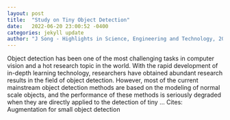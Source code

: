 ```yaml
---
layout: post
title:  "Study on Tiny Object Detection"
date:   2022-06-20 23:00:52 -0400
categories: jekyll update
author: "J Song - Highlights in Science, Engineering and Technology, 2022"
---
```

Object detection has been one of the most challenging tasks in computer vision and a hot research topic in the world. With the rapid development of in-depth learning technology, researchers have obtained abundant research results in the field of object detection. However, most of the current mainstream object detection methods are based on the modeling of normal scale objects, and the performance of these methods is seriously degraded when they are directly applied to the detection of tiny …
Cites: ‪Augmentation for small object detection‬  